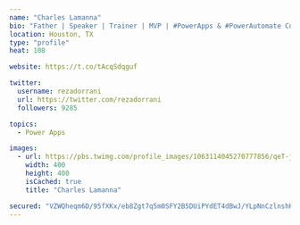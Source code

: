 ```yaml
---
name: "Charles Lamanna"
bio: "Father | Speaker | Trainer | MVP | #PowerApps & #PowerAutomate Community Super User | YouTuber Right-pointing triangle http://youtube.com/c/rezadorrani | Learn - Share - Clockwise rightwards and leftwards open circle arrows"
location: Houston, TX
type: "profile"
heat: 108

website: https://t.co/tAcqSdqguf

twitter:
  username: rezadorrani
  url: https://twitter.com/rezadorrani
  followers: 9285

topics:
  - Power Apps

images:
  - url: https://pbs.twimg.com/profile_images/1063114045270777856/qeT-jpWr_400x400.jpg
    width: 400
    height: 400
    isCached: true
    title: "Charles Lamanna"

secured: "VZWQheqm6D/95fXKx/eb8Zgt7q5m0SFY2B5DUiPYdET4dBwJ/YLpNnCzlnshKq0A6IqawVm9GWI/X/4zBOOmDBDX52fgcXkPKcQAS9KEPEgQhDpYQ7W9uWakU5IudyZySTmnXWEkzvucezJ2Cfqw5GOnbx0ZuSWInoxgvUF/y5hTryaLwO8EY06IFFOpAmR/fgozedC3ugrUqYvNGBZoWspJzCihpEmlT5s0Pn0THaUnY5oDcGKefuX8vvl+Nlm+HxiXWO0Yunt2ONhhkZ9Y2D3CsNcCPnMQzFM6algenCJIA1CTxFGOXz693dhm2g12+a7ikx7OGthOd292b+J1wBKNaspl7DXzAvN233buP8SvDFscriC+CE5MUv/P7XJ3B4SqOe4D88Wh0eFVXxe2KaHwive/s/fFiZA6RKCA5jI=;SA04MYrzcBioMLDTbY86AA=="
---
```


